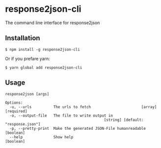 # response2json-cli
The command line interface for response2json

## Installation 

```
$ npm install -g response2json-cli
```

Or if you prefare yarn:

```
$ yarn global add response2json-cli
```

## Usage

```
response2json [args]

Options:
  -u, --urls          The urls to fetch                       [array] [required]
  -o, --output-file   The file to write output in
                                             [string] [default: "response.json"]
  -p, --pretty-print  Make the generated JSON-File humanreadable       [boolean]
  --help              Show help                                        [boolean]
```

